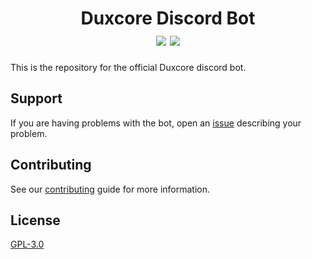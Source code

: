 <div align="center">
  <h1>
    Duxcore Discord Bot<br>
    <a href="https://discord.gg/X7jy2aggqC"><img src="https://img.shields.io/discord/844279877503025182?color=5569EB&label=discord&style=for-the-badge" /></a>
    <a href="https://github.com/duxcore/discord-bot/blob/main/LICENSE"><img src="https://img.shields.io/github/license/duxcore/discord-bot?style=for-the-badge" /></a>
  </h1>
</div>

This is the repository for the official Duxcore discord bot.

## Support
If you are having problems with the bot, open an [issue](https://github.com/duxcore/discord-bot/issues) describing your problem.

## Contributing
See our [contributing](https://github.com/duxcore/discord-bot/blob/main/CONTRIBUTING.md) guide for more information.

## License

[GPL-3.0](https://github.com/duxcore/discord-bot/blob/main/LICENSE)
